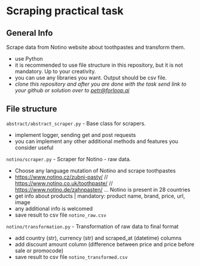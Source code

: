 # Scraping practical task

## General Info

Scrape data from Notino website about toothpastes and transform them.

 - use Python
 - it is recommended to use file structure in this repository, but it is not mandatory. Up to your creativity.
 - you can use any libraries you want. Output should be csv file.
 - *clone this repository and after you are done with the task send link to your github or solution over to petr@forloop.ai*

## File structure

 `abstract/abstract_scraper.py` - Base class for scrapers.
  - implement logger, sending get and post requests
  - you can implement any other additional methods and features you consider useful

 `notino/scraper.py` - Scraper for Notino - raw data.
  - Choose any language mutation of Notino and scrape toothpastes
  - https://www.notino.cz/zubni-pasty/ // https://www.notino.co.uk/toothpaste/ // https://www.notino.de/zahnpasten/ ... Notino is present in 28 countries
  - get info about products | mandatory: product name, brand, price, url, image 
  - any additional info is welcomed
  - save result to csv file `notino_raw.csv`

`notino/transformation.py` - Transformation of raw data to final format
  - add country (str), currency (str) and scraped_at (datetime) columns
  - add discount amount column (difference between price and price before sale or promocode) 
  - save result to csv file `notino_transformed.csv`



